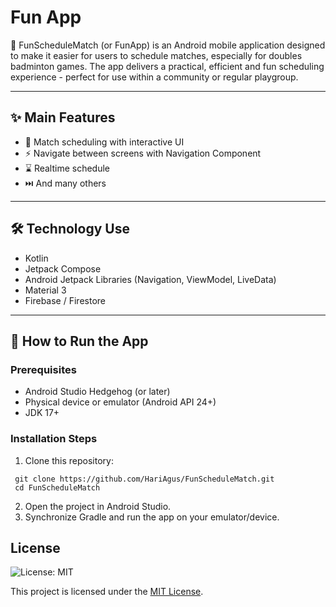 # Fun App

📱 FunScheduleMatch (or FunApp) is an Android mobile application designed to make it easier for users to schedule matches, especially for doubles badminton games. The app delivers a practical, efficient and fun scheduling experience - perfect for use within a community or regular playgroup.

---

## ✨ Main Features

- 📅 Match scheduling with interactive UI
- ⚡ Navigate between screens with Navigation Component
- ⌛ Realtime schedule
- ⏭️ And many others

---

## 🛠️ Technology Use

- Kotlin
- Jetpack Compose
- Android Jetpack Libraries (Navigation, ViewModel, LiveData)
- Material 3
- Firebase / Firestore

---

## 🚀 How to Run the App

### Prerequisites

- Android Studio Hedgehog (or later)
- Physical device or emulator (Android API 24+)
- JDK 17+

### Installation Steps

1. Clone this repository:
```
 git clone https://github.com/HariAgus/FunScheduleMatch.git
 cd FunScheduleMatch
```
2. Open the project in Android Studio.
3. Synchronize Gradle and run the app on your emulator/device.
  
## License

![License: MIT](https://img.shields.io/badge/License-MIT-yellow.svg)

This project is licensed under the [MIT License](LICENSE).
